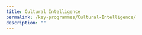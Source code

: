 ```yaml
---
title: Cultural Intelligence
permalink: /key-programmes/Cultural-Intelligence/
description: ""
---
```


